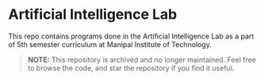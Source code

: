 # Artificial Intelligence Lab

This repo contains programs done in the Artificial Intelligence Lab as a part of 5th semester curriculum at Manipal Institute of Technology.

> **NOTE:** This repository is archived and no longer maintained. Feel free to browse the code, and star the repository if you find it useful.
